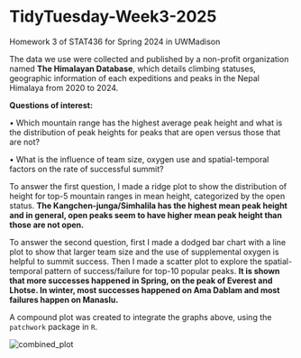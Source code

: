 # TidyTuesday-Week3-2025
Homework 3 of STAT436 for Spring 2024 in UWMadison

The data we use were collected and published by a non-profit organization named **The Himalayan Database**, which details climbing statuses, geographic information of each expeditions and peaks in the Nepal Himalaya from 2020 to 2024. 

**Questions of interest:**

  • Which mountain range has the highest average peak height and what is the distribution of peak heights for peaks that are open versus those that are not?
  
  • What is the influence of team size, oxygen use and spatial-temporal factors on the rate of successful summit?

To answer the first question, I made a ridge plot to show the distribution of height for top-5 mountain ranges in mean height, categorized by the open status. **The Kangchen-junga/Simhalila has the highest mean peak height and in general, open peaks seem to have higher mean peak height than those are not open.**

To answer the second question, first I made a dodged bar chart with a line plot to show that larger team size and the use of supplemental oxygen is helpful to summit success. Then
I made a scatter plot to explore the spatial-temporal pattern of success/failure for top-10 popular peaks. **It is shown that more successes happened in Spring, on the peak of Everest and Lhotse. In winter, most successes happened on Ama Dablam and most failures happen on Manaslu.**

A compound plot was created to integrate the graphs above, using the `patchwork` package in `R`.

![combined_plot](https://github.com/user-attachments/assets/68a20161-465d-4772-8414-ef1d0a5480bf)
